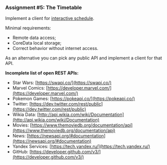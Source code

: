### Assignment #5: The Timetable
Implement a client for [interactive schedule](http://users.mmcs.sfedu.ru/~schedule/).

Minimal requirements:
* Remote data access;
* CoreData local storage;
* Correct behavior without internet access.

As an alternative you can pick any public API and implement a client for that API.

**Incomplete list of open REST APIs:**
* Star Wars: [https://swapi.co/](https://swapi.co/)
* Marvel Comics: [https://developer.marvel.com/](https://developer.marvel.com/)
* Pokemon Games: [https://pokeapi.co/](https://pokeapi.co/)
* Twitter: [https://dev.twitter.com/rest/public](https://dev.twitter.com/rest/public)
* Wikia Data: [http://api.wikia.com/wiki/Documentation](http://api.wikia.com/wiki/Documentation)
* Movies: [https://www.themoviedb.org/documentation/api](https://www.themoviedb.org/documentation/api)
* News: [https://newsapi.org/#documentation](https://newsapi.org/#documentation)
* Yandex Services: [https://tech.yandex.ru/](https://tech.yandex.ru/)
* GitHub: [https://developer.github.com/v3/](https://developer.github.com/v3/)
